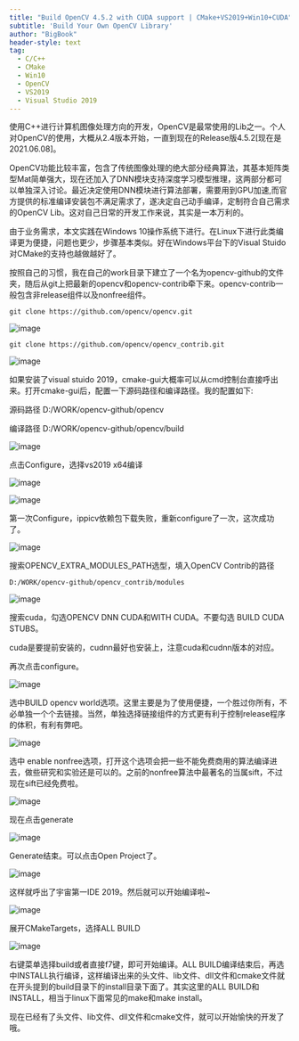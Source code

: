 ```yaml
---
title: "Build OpenCV 4.5.2 with CUDA support | CMake+VS2019+Win10+CUDA"
subtitle: 'Build Your Own OpenCV Library'
author: "BigBook"
header-style: text
tag:
  - C/C++
  - CMake
  - Win10
  - OpenCV
  - VS2019
  - Visual Studio 2019
---
```


使用C++进行计算机图像处理方向的开发，OpenCV是最常使用的Lib之一。个人对OpenCV的使用，大概从2.4版本开始，一直到现在的Release版4.5.2[现在是2021.06.08]。

OpenCV功能比较丰富，包含了传统图像处理的绝大部分经典算法，其基本矩阵类型Mat简单强大，现在还加入了DNN模块支持深度学习模型推理，这两部分都可以单独深入讨论。最近决定使用DNN模块进行算法部署，需要用到GPU加速,而官方提供的标准编译安装包不满足需求了，遂决定自己动手编译，定制符合自己需求的OpenCV Lib。这对自己日常的开发工作来说，其实是一本万利的。

由于业务需求，本文实践在Windows 10操作系统下进行。在Linux下进行此类编译更为便捷，问题也更少，步骤基本类似。好在Windows平台下的Visual Stuido对CMake的支持也越做越好了。

按照自己的习惯，我在自己的work目录下建立了一个名为opencv-github的文件夹，随后从git上把最新的opencv和opencv-contrib牵下来。opencv-contrib一般包含非release组件以及nonfree组件。

```console
git clone https://github.com/opencv/opencv.git
```

![image](/assets/image/in-post/opencv_cmake_vs2019/0.png)

```console
git clone https://github.com/opencv/opencv_contrib.git
```

![image](/assets/image/in-post/opencv_cmake_vs2019/1.png)

如果安装了visual stuido 2019，cmake-gui大概率可以从cmd控制台直接呼出来。打开cmake-gui后，配置一下源码路径和编译路径。我的配置如下:

源码路径 D:/WORK/opencv-github/opencv

编译路径 D:/WORK/opencv-github/opencv/build

![image](/assets/image/in-post/opencv_cmake_vs2019/2.png)

点击Configure，选择vs2019 x64编译

![image](/assets/image/in-post/opencv_cmake_vs2019/3.png)

![image](/assets/image/in-post/opencv_cmake_vs2019/4.png)

第一次Configure，ippicv依赖包下载失败，重新configure了一次，这次成功了。

![image](/assets/image/in-post/opencv_cmake_vs2019/5.png)

搜索OPENCV_EXTRA_MODULES_PATH选型，填入OpenCV Contrib的路径

```console
D:/WORK/opencv-github/opencv_contrib/modules
```

![image](/assets/image/in-post/opencv_cmake_vs2019/6.png)

搜索cuda，勾选OPENCV DNN CUDA和WITH CUDA。不要勾选 BUILD CUDA STUBS。

cuda是要提前安装的，cudnn最好也安装上，注意cuda和cudnn版本的对应。

再次点击configure。

![image](/assets/image/in-post/opencv_cmake_vs2019/7.png)

选中BUILD opencv world选项。这里主要是为了使用便捷，一个胜过你所有，不必单独一个个去链接。当然，单独选择链接组件的方式更有利于控制release程序的体积，有利有弊吧。

![image](/assets/image/in-post/opencv_cmake_vs2019/8.png)

选中 enable nonfree选项，打开这个选项会把一些不能免费商用的算法编译进去，做些研究和实验还是可以的。之前的nonfree算法中最著名的当属sift，不过现在sift已经免费啦。

![image](/assets/image/in-post/opencv_cmake_vs2019/9.png)

现在点击generate

![image](/assets/image/in-post/opencv_cmake_vs2019/10.png)

Generate结束。可以点击Open Project了。

![image](/assets/image/in-post/opencv_cmake_vs2019/11.png)

这样就呼出了宇宙第一IDE 2019。然后就可以开始编译啦~

![image](/assets/image/in-post/opencv_cmake_vs2019/12.png)

展开CMakeTargets，选择ALL BUILD

![image](/assets/image/in-post/opencv_cmake_vs2019/13.png)

右键菜单选择build或者直接f7键，即可开始编译。ALL BUILD编译结束后，再选中INSTALL执行编译，这样编译出来的头文件、lib文件、dll文件和cmake文件就在开头提到的build目录下的install目录下面了。其实这里的ALL BUILD和INSTALL，相当于linux下面常见的make和make install。

现在已经有了头文件、lib文件、dll文件和cmake文件，就可以开始愉快的开发了哦。